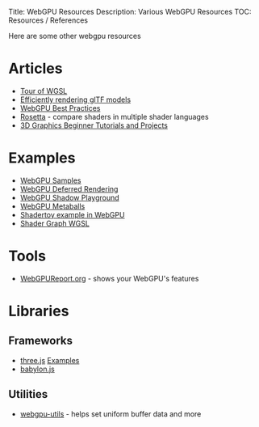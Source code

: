 Title: WebGPU Resources
Description: Various WebGPU Resources
TOC: Resources / References

Here are some other webgpu resources

# Articles

* [Tour of WGSL](https://google.github.io/tour-of-wgsl/)
* [Efficiently rendering glTF models](https://toji.github.io/webgpu-gltf-case-study/)
* [WebGPU Best Practices](https://toji.dev/webgpu-best-practices/)
* [Rosetta](https://toji.github.io/rosetta/) - compare shaders in multiple shader languages
* [3D Graphics Beginner Tutorials and Projects](https://shrekshao.github.io/3d-graphics-beginner-projects/)

# Examples

* [WebGPU Samples](https://webgpu.github.io/webgpu-samples/)
* [WebGPU Deferred Rendering](https://github.com/toji/burrow)
* [WebGPU Shadow Playground](https://toji.github.io/webgpu-shadow-playground/)
* [WebGPU Metaballs](https://toji.github.io/webgpu-metaballs/)
* [Shadertoy example in WebGPU](https://jsgist.org/?src=a17b03b88c86c08ac621298dae50e30b)
* [Shader Graph WGSL](https://deepkolos.github.io/shader-graph-wgsl/)

# Tools

* [WebGPUReport.org](https://webgpureport.org) - shows your WebGPU's features

# Libraries

## Frameworks

* [three.js](https://threejs.org) [Examples](https://threejs.org/examples/?q=webgpu)
* [babylon.js](https://www.babylonjs.com/)

## Utilities

* [webgpu-utils](https://github.com/greggman/webgpu-utils) - helps set uniform buffer data and more





